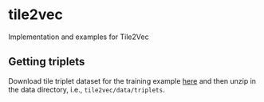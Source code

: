 # tile2vec
Implementation and examples for Tile2Vec

## Getting triplets
Download tile triplet dataset for the training example [here](https://www.dropbox.com/s/afw3cbvo7sjerru/triplets.zip?dl=0) and then unzip in the data directory, i.e., `tile2vec/data/triplets`.